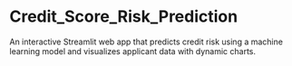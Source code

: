 # Credit_Score_Risk_Prediction
An interactive Streamlit web app that predicts credit risk using a machine learning model and visualizes applicant data with dynamic charts.

